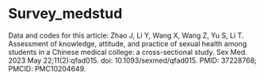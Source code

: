 # Survey_medstud
Data and codes for this article: Zhao J, Li Y, Wang X, Wang Z, Yu S, Li T. Assessment of knowledge, attitude, and practice of sexual health among students in a Chinese medical college: a cross-sectional study. Sex Med. 2023 May 22;11(2):qfad015. doi: 10.1093/sexmed/qfad015. PMID: 37228768; PMCID: PMC10204649.
